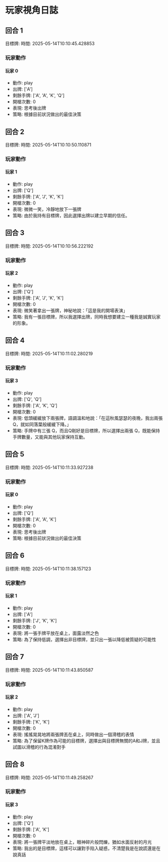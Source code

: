 # 玩家視角日誌


## 回合 1
目標牌: 
時間: 2025-05-14T10:10:45.428853

### 玩家動作

#### 玩家 0
- 動作: play
- 出牌: ['A']
- 剩餘手牌: ['A', 'A', 'K', 'Q']
- 開槍次數: 0
- 表現: 思考後出牌
- 策略: 根據目前狀況做出的最佳決策
## 回合 2
目標牌: 
時間: 2025-05-14T10:10:50.110871

### 玩家動作

#### 玩家 1
- 動作: play
- 出牌: ['Q']
- 剩餘手牌: ['A', 'J', 'K', 'K']
- 開槍次數: 0
- 表現: 微微一笑，冷靜地放下一張牌
- 策略: 由於我持有目標牌，因此選擇出牌以建立早期的信任。
## 回合 3
目標牌: 
時間: 2025-05-14T10:10:56.222192

### 玩家動作

#### 玩家 2
- 動作: play
- 出牌: ['Q']
- 剩餘手牌: ['A', 'J', 'K', 'K']
- 開槍次數: 0
- 表現: 微笑著拿出一張牌，神秘地說：「這是我的開場表演」
- 策略: 我有一張目標牌，所以我選擇出牌，同時我想要建立一種我是誠實玩家的形象。
## 回合 4
目標牌: 
時間: 2025-05-14T10:11:02.280219

### 玩家動作

#### 玩家 3
- 動作: play
- 出牌: ['Q', 'Q']
- 剩餘手牌: ['A', 'K', 'Q']
- 開槍次數: 0
- 表現: 低頭緩緩放下兩張牌，語調溫和地說：「在這秋風瑟瑟的夜晚，我出兩張 Q，就如同落葉般緩緩下降。」
- 策略: 手牌中有三張 Q，而且Q剛好是目標牌，所以選擇出兩張 Q，既能保持手牌數量，又能與其他玩家保持互動。
## 回合 5
目標牌: 
時間: 2025-05-14T10:11:33.927238

### 玩家動作

#### 玩家 0
- 動作: play
- 出牌: ['Q']
- 剩餘手牌: ['A', 'A', 'K']
- 開槍次數: 0
- 表現: 思考後出牌
- 策略: 根據目前狀況做出的最佳決策
## 回合 6
目標牌: 
時間: 2025-05-14T10:11:38.157123

### 玩家動作

#### 玩家 1
- 動作: play
- 出牌: ['A']
- 剩餘手牌: ['J', 'K', 'K']
- 開槍次數: 0
- 表現: 將一張手牌平放在桌上，面露淡然之色
- 策略: 為了保持低調，選擇出非目標牌，並只出一張以降低被質疑的可能性
## 回合 7
目標牌: 
時間: 2025-05-14T10:11:43.850587

### 玩家動作

#### 玩家 2
- 動作: play
- 出牌: ['A', 'J']
- 剩餘手牌: ['K', 'K']
- 開槍次數: 0
- 表現: 搖搖晃晃地將兩張牌丟在桌上，同時做出一個滑稽的表情
- 策略: 為了保留K牌作為可能的目標牌，選擇出與目標牌無關的A和J牌，並且試圖以滑稽的行為混淆對手
## 回合 8
目標牌: 
時間: 2025-05-14T10:11:49.258267

### 玩家動作

#### 玩家 3
- 動作: play
- 出牌: ['Q']
- 剩餘手牌: ['A', 'K']
- 開槍次數: 0
- 表現: 將一張牌平淡地放在桌上，眼神碎片般閃爍，猶如水面反射的月光
- 策略: 我出的是目標牌，這樣可以讓對手陷入疑惑，不清楚我是在說謊還是在說真話